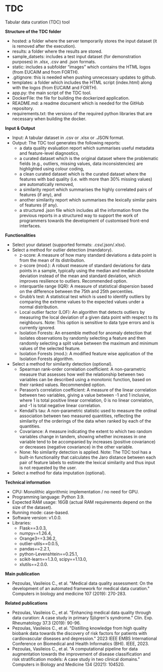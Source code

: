 # TDC
Tabular data curation (TDC) tool

**Structure of the TDC folder**
- hosted: a folder where the server temporarily stores the input dataset (it is removed after the execution).
- results: a folder where the results are stored.
- sample_datsets: includes a test input dataset (for demonstration purposes) in .xlsx, .csv and .json formats.
- static: includes a subfolder “images” which contains the HTML logos (from EUCAIM and from FORTH).
- .gitignore: this is needed when pushing unnecessary updates to github.
- templates: a folder which includes the HTML script (index.html) along with the logos (from EUCAIM and FORTH).
- app.py: the main script of the TDC tool.
- DockerFile: the file for building the dockerized application.
- README.md: a readme document which is needed for the GitHub repository.
- requirements.txt: the versions of the required python libraries that are necessary when building the docker.


**Input & Output**
- Input: A tabular dataset in .csv or .xlsx or .JSON format.
- Output: The TDC tool generates the following reports:
  - a data quality evaluation report which summarises useful metadata and feature-level diagnostics,
  - a curated dataset which is the original dataset where the problematic fields (e.g., outliers, missing values, data inconsistencies) are highlighted using colour coding,
  - a clean curated dataset which is the curated dataset where the features with bad quality (i.e. with more than 30% missing values) are automatically removed,
  - a similarity  report which summarises the highly correlated pairs of features (if any), and
  - another similarity report which summarises the lexically similar pairs of features (if any).
  - a structured .json file which includes all the information from the previous reports in a structured way to support the work of programmers towards the development of customised front-end interfaces.


**Functionalities**
- Select your dataset (supported formats: .csv/.json/.xlsx).
- Select a method for outlier detection (mandatory).
  - z-score: A measure of how many standard deviations a data point is from the mean of its distribution.
  - z-score (mod.): A robust measure of standard deviations for data points in a sample, typically using the median and median absolute deviation instead of the mean and standard deviation, which improves resilience to outliers. Recommended option.
  - interquartile range (IQR): A measure of statistical dispersion based on the difference between the 75th and 25th percentiles.
  - Grubb’s test: A statistical test which is used to identify outliers by comparing the extreme values to the expected values under a normal distribution.
  - Local outlier factor (LOF): An algorithm that detects outliers by measuring the local deviation of a given data point with respect to its neighbours. Note: This option is sensitive to data type errors and is currently ignored.
  - Isolation Forests: An ensemble method for anomaly detection that isolates observations by randomly selecting a feature and then randomly selecting a split value between the maximum and minimum values of the selected feature.
  - Isolation Forests (mod.): A modified feature wise application of the Isolation Forests algorithm.
- Select a method for similarity detection (optional).
  - Spearman rank-order correlation coefficient: A non-parametric measure that assesses how well the relationship between two variables can be described using a monotonic function, based on their ranked values. Recommended option.
  - Perason’s correlation coefficient: A measure of the linear correlation between two variables, giving a value between -1 and 1 inclusive, where 1 is total positive linear correlation, 0 is no linear correlation, and -1 is total negative linear correlation.
  - Kendall’s tau: A non-parametric statistic used to measure the ordinal association between two measured quantities, reflecting the similarity of the orderings of the data when ranked by each of the quantities.
  - Covariance: A measure indicating the extent to which two random variables change in tandem, showing whether increases in one variable tend to be accompanied by increases (positive covariance) or decreases (negative covariance) in the other variable.
  - None: No similarity detection is applied.
Note: The TDC tool has a built-in functionality that calculates the Jaro distance between each pair of feature labels to estimate the lexical similarity and thus input is not requested by the user.
- Select a method for data imputation (optional).


**Technical information**
- CPU: Monolithic algorithmic implementation / no need for GPU.
- Programming language: Python 3.9.
- Expected RAM usage: 16GB (actual RAM requirements depend on the size of the dataset).
- Running mode: case-based.
- Software version: v1.0.0.
- Libraries:
  - Flask==3.0.3, 
  - numpy==1.26.4, 
  - Orange3==3.36.2, 
  - outlier-utils==0.0.5, 
  - pandas==2.2.1, 
  - python-Levenshtein==0.25.1, 
  - scikit-learn==1.3.0, scipy==1.13.0, 
  - xlutils==2.0.0.


**Main publication**
- Pezoulas, Vasileios C., et al. "Medical data quality assessment: On the development of an automated framework for medical data curation." Computers in biology and medicine 107 (2019): 270-283.


**Related publications**
- Pezoulas, Vasileios C., et al. "Enhancing medical data quality through data curation: A case study in primary Sjögren's syndrome." Clin. Exp. Rheumatology 37.3 (2019): 90-96.
- Pezoulas, Vasileios C., et al. "Distilling knowledge from high quality biobank data towards the discovery of risk factors for patients with cardiovascular diseases and depression." 2023 IEEE EMBS International Conference on Biomedical and Health Informatics (BHI). IEEE, 2023. 
- Pezoulas, Vasileios C., et al. "A computational pipeline for data augmentation towards the improvement of disease classification and risk stratification models: A case study in two clinical domains." Computers in Biology and Medicine 134 (2021): 104520.

